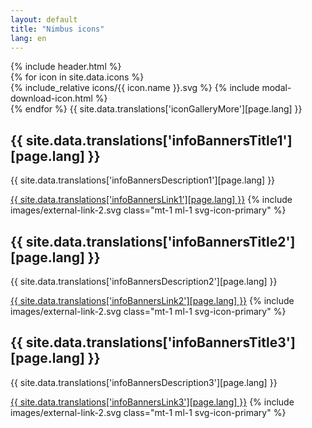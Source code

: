 ```yaml
---
layout: default
title: "Nimbus icons"
lang: en
---
```


<div class="container"> 
	{% include header.html %}
	<div class="row mt-5">
		<div class="col col-md-10 icon-gallery-wrapper">
			<div class="js-icon-gallery-mask icon-gallery-mask">
				{% for icon in site.data.icons %}
				    <div data-name="{{ icon.name }}" data-url="icons/{{ icon.name }}.svg" class="js-icon icon-gallery-item">
				    	<span class="icon-gallery-svg">
				    		{% include_relative icons/{{ icon.name }}.svg %}
				    	</span>
				    	{% include modal-download-icon.html %}
				    </div>
				{% endfor %}
				<span class="js-icon-gallery-extend icon-gallery-extend">{{ site.data.translations['iconGalleryMore'][page.lang] }} </span>
			</div>
			<div class="js-icon-gallery-end icon-gallery-end"></div>
		</div>
	</div>
	<div class="row my-5 align-items-top"> 
		<div class="col-12 col-md-4 m-0"> 
			<h2 class="mb-1">{{ site.data.translations['infoBannersTitle1'][page.lang] }}</h2>
			<p class="m-0 mb-2">{{ site.data.translations['infoBannersDescription1'][page.lang] }}</p>
			<a class="btn-link font-s" href="www.tiendanube.com">{{ site.data.translations['infoBannersLink1'][page.lang] }}</a>
			{% include images/external-link-2.svg class="mt-1 ml-1 svg-icon-primary" %}
		</div>
		<div class="col-12 col-md-4 m-0"> 
			<h2 class="mb-1">{{ site.data.translations['infoBannersTitle2'][page.lang] }}</h2>
			<p class="mt-0 mb-2">{{ site.data.translations['infoBannersDescription2'][page.lang] }}</p>
			<a class="btn-link font-s" href="https://github.com/TiendaNube/nimbus-icons">{{ site.data.translations['infoBannersLink2'][page.lang] }}</a>
			{% include images/external-link-2.svg class="mt-1 ml-1 svg-icon-primary" %}
		</div>
		<div class="col-12 col-md-4 m-0"> 
			<h2 class="mb-1">{{ site.data.translations['infoBannersTitle3'][page.lang] }}</h2>
			<p class="mt-0 mb-2">{{ site.data.translations['infoBannersDescription3'][page.lang] }}</p>
			<a class="btn-link font-s" href="styleguide.html">{{ site.data.translations['infoBannersLink3'][page.lang] }}</a> 
			{% include images/external-link-2.svg class="mt-1 ml-1 svg-icon-primary" %}
		</div>
	</div>
	<div class="row justify-content-center"> 
		<div class="col-md-6"> 
		</div>
	</div>
</div>